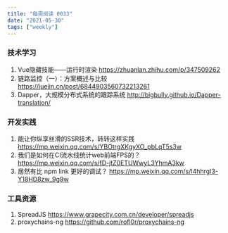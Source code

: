 ```yaml
---
title: "每周阅读 0033"
date: "2021-05-30"
tags: ["weekly"]
---
```


### 技术学习
1. Vue隐藏技能——运行时渲染 https://zhuanlan.zhihu.com/p/347509262
2. 链路监控（一）：方案概述与比较 https://juejin.cn/post/6844903560732213261
3. Dapper，大规模分布式系统的跟踪系统 http://bigbully.github.io/Dapper-translation/

### 开发实践
1. 能让你纵享丝滑的SSR技术，转转这样实践 https://mp.weixin.qq.com/s/YBOtrgXKgyXO_pbLqT5s3w
2. 我们是如何在CI流水线统计web前端FPS的？ https://mp.weixin.qq.com/s/fD-jtZ0ETUWwyL3YhmA3kw
3. 居然有比 npm link 更好的调试？ https://mp.weixin.qq.com/s/I4hhrgI3-Y18HD8zw_9g9w

### 工具资源
1. SpreadJS https://www.grapecity.com.cn/developer/spreadjs
2. proxychains-ng https://github.com/rofl0r/proxychains-ng



